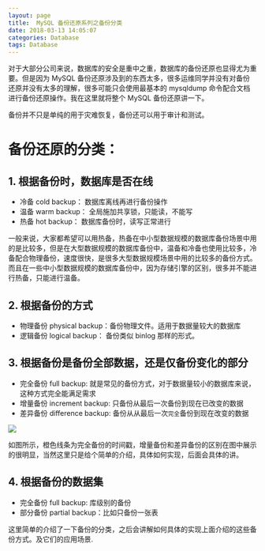 ```yaml
---
layout: page
title:  MySQL 备份还原系列之备份分类
date: 2018-03-13 14:05:07
categories: Database
tags: Database
---
```


对于大部分公司来说，数据库的安全是重中之重，数据库的备份还原也显得尤为重要。但是因为 MySQL 备份还原涉及到的东西太多，很多运维同学并没有对备份还原并没有太多的理解，很多可能只会使用最基本的 mysqldump 命令配合文档进行备份还原操作。我在这里就将整个 MySQL 备份还原讲一下。

备份并不只是单纯的用于灾难恢复，备份还可以用于审计和测试。

# 备份还原的分类：

## 1. 根据备份时，数据库是否在线
- 冷备 cold backup： 数据库离线再进行备份操作
- 温备 warm backup： 全局施加共享锁，只能读，不能写
- 热备 hot backup： 数据库备份时，读写正常进行

一般来说，大家都希望可以用热备，热备在中小型数据规模的数据库备份场景中用的是比较多，但是在大型数据规模的数据库备份中，温备和冷备也使用比较多，冷备配合物理备份，速度很快，是很多大型数据规模场景中用的比较多的备份方式。而且在一些中小型数据规模的数据库备份中，因为存储引擎的区别，很多并不能进行热备，只能进行温备。

## 2. 根据备份的方式
- 物理备份 physical backup：备份物理文件。适用于数据量较大的数据库
- 逻辑备份 logical backup： 备份类似 binlog 那样的形式。

## 3. 根据备份是备份全部数据，还是仅备份变化的部分
- 完全备份 full backup: 就是常见的备份方式，对于数据量较小的数据库来说，这种方式完全能满足需求
- 增量备份 increment backup: 只备份从最后一次备份到现在已改变的数据
- 差异备份 difference backup: 备份从从最后一次`完全`备份到现在改变的数据

![][image-1]


如图所示，橙色线条为完全备份的时间戳，增量备份和差异备份的区别在图中展示的很明显，当然这里只是给个简单的介绍，具体如何实现，后面会具体的讲。

## 4. 根据备份的数据集
- 完全备份 full backup: 库级别的备份
- 部分备份 partial backup：比如只备份一张表

这里简单的介绍了一下备份的分类，之后会讲解如何具体的实现上面介绍的这些备份方式。及它们的应用场景.

[image-1]:	http://chenyanshan.github.io/images/MySQL-Backup-1-image/DraggedImage.png